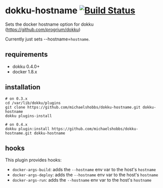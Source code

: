 # dokku-hostname [![Build Status](https://img.shields.io/travis/michaelshobbs/dokku-hostname.svg?branch=master "Build Status")](https://travis-ci.org/michaelshobbs/dokku-hostname)

Sets the docker hostname option for dokku (https://github.com/progrium/dokku)

Currently just sets --hostname=`hostname`.

## requirements

- dokku 0.4.0+
- docker 1.8.x


## installation

```shell
# on 0.3.x
cd /var/lib/dokku/plugins
git clone https://github.com/michaelshobbs/dokku-hostname.git dokku-hostname
dokku plugins-install

# on 0.4.x
dokku plugin:install https://github.com/michaelshobbs/dokku-hostname.git dokku-hostname
```

## hooks

This plugin provides hooks:

* `docker-args-build`: adds the `--hostname` env var to the host's `hostname`
* `docker-args-deploy`: adds the `--hostname` env var to the host's `hostname`
* `docker-args-run`: adds the `--hostname` env var to the host's `hostname`
